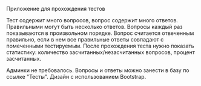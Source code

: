 Приложение для прохождения тестов

Тест содержит много вопросов, вопрос содержит много ответов. Правильными могут быть несколько ответов.
Вопросы каждый раз показываются в произвольном порядке. Вопрос считается отвеченным правильно,
если в нем все правильные ответы совпадают с помеченными тестируемым.
После прохождения теста нужно показать статистику: количество засчитанных/незасчитанных вопросов, процент засчитанных.

Админки не требовалось. Вопросы и ответы можно занести в базу по ссылке "Тесты". Дизайн с использованием Bootstrap.

